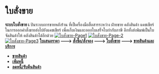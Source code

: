 # ใบสั่งขาย

**ระบบใบสั่งขาย เ** ป้นระบบการขายหลังร้าน ที่เป็เครื่องมือสื่อสารระหว่าง
ฝ่ายขาย คลังสินค้า แคชเชียร์ ในการออกคำสั่งขายส่งไปยังแคชเชียร์
เพื่อเก็บเงินและออกใบเสร็จใบกำกับภาษี อีกทั้งส่งพิมพ์เป็นใบจัดสินค้าให้
คลังสินค้าได้อีกด้วย [![ใบสั่งขาย-Page1](/images/ใบสั่งขาย-Page1.jpg)](/images/ใบสั่งขาย-Page1.jpg)
[![ใบสั่งขาย-Page-2](/images/ใบสั่งขาย-Page-2.jpg)](/images/ใบสั่งขาย-Page-2.jpg)
[![ใบสั่งขาย-Page3](/images/ใบสั่งขาย-Page3.jpg)](/images/ใบสั่งขาย-Page3.jpg)
**[ใบเสนอราคา](http://www.smlaccount.com/manual/?page_id=573) \--->
[สั่งซื้อ/สั่งจอง](http://www.smlaccount.com/manual/?page_id=577) \--->
[ใบสั่งขาย](http://www.smlaccount.com/manual/?page_id=581) \--->
[ขายสินค้าและบริการ ](http://www.smlaccount.com/manual/?page_id=593)**

  * **[ขายสินค้า](http://www.smlaccount.com/manual/?page_id=597)**
  * **[เพิ่มหนี้](http://www.smlaccount.com/manual/?page_id=601)**
  * **[ลดหนี้/รับคืนสินค้า](http://www.smlaccount.com/manual/?page_id=605)**

